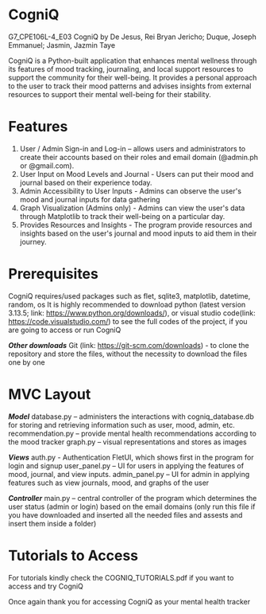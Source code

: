 # CogniQ
G7_CPE106L-4_E03 CogniQ
by De Jesus, Rei Bryan Jericho; Duque, Joseph Emmanuel; Jasmin, Jazmin Taye

CogniQ is a Python-built application that enhances mental wellness through its features 
of mood tracking, journaling, and local support resources to support the community for 
their well-being. It provides a personal approach to the user to track their mood patterns 
and advises insights from external resources to support their mental well-being for their 
stability.

# Features
1. User / Admin Sign-in and Log-in – allows users and administrators to create 
their accounts based on their roles and email domain (@admin.ph or 
@gmail.com).
2. User Input on Mood Levels and Journal - Users can put their mood and 
journal based on their experience today.
3. Admin Accessibility to User Inputs - Admins can observe the user's mood and 
journal inputs for data gathering
4. Graph Visualization (Admins only) - Admins can view the user's data through 
Matplotlib to track their well-being on a particular day.
5. Provides Resources and Insights - The program provide resources and insights 
based on the user's journal and mood inputs  to aid them in their journey.

# Prerequisites
CogniQ requires/used packages such as flet, sqlite3, matplotlib, datetime, random, os
It is highly recommended to download python (latest version 3.13.5; link: https://www.python.org/downloads/), or visual studio code(link: https://code.visualstudio.com/) to see the full codes of the project, if you are going to access or run CogniQ

***Other downloads***
Git (link: https://git-scm.com/downloads) - to clone the repository and store the files, without the necessity to download the files one by one

# MVC Layout
***Model***
database.py – administers the interactions with cogniq_database.db for storing and retrieving
information such as user, mood, admin, etc.
recommendation.py – provide mental health recommendations according to the mood tracker
graph.py – visual representations and stores as images

***Views***
auth.py - Authentication FletUI, which shows first in the program for login and signup
user_panel.py – UI for users in applying the features of mood, journal, and view inputs.
admin_panel.py – UI for admin in applying features such as view journals, mood, and graphs of the
user

***Controller***
main.py – central controller of the program which determines the user status (admin or login) based on the email domains (only run this file if you have downloaded and inserted all the needed files and assests and insert them inside a folder)

# Tutorials to Access
For tutorials kindly check the COGNIQ_TUTORIALS.pdf if you want to access and try CogniQ

Once again thank you for accessing CogniQ as your mental health tracker
